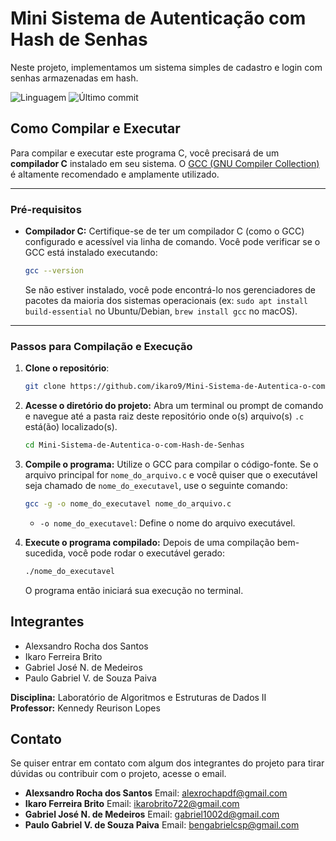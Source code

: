 # Mini Sistema de Autenticação com Hash de Senhas 
Neste projeto, implementamos um sistema simples de cadastro e login com senhas armazenadas em hash.

![Linguagem](https://img.shields.io/badge/linguagem-C-blue)
![Último commit](https://img.shields.io/github/last-commit/ikaro9/Mini-Sistema-de-Autentica-o-com-Hash-de-Senhas)


## Como Compilar e Executar

Para compilar e executar este programa C, você precisará de um **compilador C** instalado em seu sistema. O [GCC (GNU Compiler Collection)](https://gcc.gnu.org/) é altamente recomendado e amplamente utilizado.

---

### Pré-requisitos

* **Compilador C:** Certifique-se de ter um compilador C (como o GCC) configurado e acessível via linha de comando. Você pode verificar se o GCC está instalado executando:
    ```bash
    gcc --version
    ```
    Se não estiver instalado, você pode encontrá-lo nos gerenciadores de pacotes da maioria dos sistemas operacionais (ex: `sudo apt install build-essential` no Ubuntu/Debian, `brew install gcc` no macOS).

---

### Passos para Compilação e Execução

1. **Clone o repositório**:
   ```bash
   git clone https://github.com/ikaro9/Mini-Sistema-de-Autentica-o-com-Hash-de-Senhas.git
   
   
2.  **Acesse o diretório do projeto:**
    Abra um terminal ou prompt de comando e navegue até a pasta raiz deste repositório onde o(s) arquivo(s) `.c` está(ão) localizado(s).

    ```bash
    cd Mini-Sistema-de-Autentica-o-com-Hash-de-Senhas
    ```

3.  **Compile o programa:**
    Utilize o GCC para compilar o código-fonte. Se o arquivo principal for `nome_do_arquivo.c` e você quiser que o executável seja chamado de `nome_do_executavel`, use o seguinte comando:

    ```bash
    gcc -g -o nome_do_executavel nome_do_arquivo.c
    ```
    * `-o nome_do_executavel`: Define o nome do arquivo executável.

4.  **Execute o programa compilado:**
    Depois de uma compilação bem-sucedida, você pode rodar o executável gerado:

    ```bash
    ./nome_do_executavel
    ```
    O programa então iniciará sua execução no terminal.

## Integrantes
- Alexsandro Rocha dos Santos
- Ikaro Ferreira Brito
- Gabriel José N. de Medeiros
- Paulo Gabriel V. de Souza Paiva

**Disciplina:** Laboratório de Algoritmos e Estruturas de Dados II  
**Professor:** Kennedy Reurison Lopes

## Contato
Se quiser entrar em contato com algum dos integrantes do projeto para tirar dúvidas ou contribuir com o projeto, acesse o email.
- **Alexsandro Rocha dos Santos**
  Email: alexrochapdf@gmail.com
- **Ikaro Ferreira Brito**
  Email: ikarobrito722@gmail.com
- **Gabriel José N. de Medeiros**
  Email: gabriel1002d@gmail.com
- **Paulo Gabriel V. de Souza Paiva**
  Email: bengabrielcsp@gmail.com


